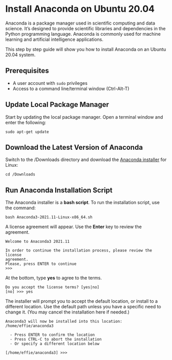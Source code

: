 # Install Anaconda on Ubuntu 20.04

Anaconda is a package manager used in scientific computing and data science. It’s designed to provide scientific libraries and dependencies in the Python programming language. Anaconda is commonly used for machine learning and artificial intelligence applications.

This step by step guide will show you how to install Anaconda on an Ubuntu 20.04 system.

## Prerequisites

- A user account with `sudo` privileges
- Access to a command line/terminal window (Ctrl-Alt-T)

## Update Local Package Manager

Start by updating the local package manager. Open a terminal window and enter the following:

```none
sudo apt-get update
```

## Download the Latest Version of Anaconda

Switch to the /Downloads directory and download the [Anaconda installer](https://www.anaconda.com/products/individual#linux) for Linux:

```none
cd /Downloads
```

## Run Anaconda Installation Script

The Anaconda installer is a **bash script**. To run the installation script, use the command:

```none
bash Anaconda3-2021.11-Linux-x86_64.sh
```

A license agreement will appear. Use the **Enter** key to review the agreement.

```none
Welcome to Anaconda3 2021.11

In order to continue the installation process, please review the license
agreement.
Please, press ENTER to continue
>>>
```

At the bottom, type **yes** to agree to the terms.

```none
Do you accept the license terms? [yes|no]
[no] >>> yes
```

The installer will prompt you to accept the default location, or install to a different location. Use the default path unless you have a specific need to change it. (You may cancel the installation here if needed.)

```none
Anaconda3 will now be installed into this location:
/home/effie/anaconda3

  - Press ENTER to confirm the location
  - Press CTRL-C to abort the installation
  - Or specify a different location below

[/home/effie/anaconda3] >>>
```
